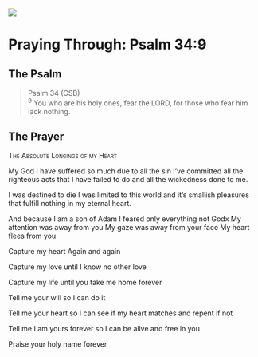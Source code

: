<img class="intro-left" style="margin-top:10px" src="/images/art-paris-psalter.jpg">

# Praying Through: Psalm 34:9

<p style="clear:both;">

## The Psalm

>Psalm 34 (CSB)  
><sup>9</sup> You who are his holy ones, fear the LORD, for those who fear him lack nothing. 

## The Prayer

<div style="font-variant: small-caps;">
The Absolute Longings of my Heart
</div>


My God
  I have suffered so much due
  to all the sin I’ve committed
  all the righteous acts that I have failed to do 
  and all the wickedness done to me.

I was destined to die
  I was limited to this world
  and it’s smallish pleasures
  that fulfill nothing
  in my eternal heart.

And because I am a son of Adam
  I feared only everything not Godx
  My attention was away from you
  My gaze was away from your face
  My heart flees from you

Capture my heart
  Again and again

Capture my love
  until I know no other love

Capture my life
  until you take me home forever

Tell me your will
  so I can do it

Tell me your heart
  so I can see if my heart matches
  and repent if not

Tell me I am yours forever
  so I can be alive 
  and free in you

Praise your holy name forever
